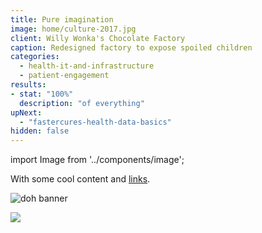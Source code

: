 ```yaml
---
title: Pure imagination
image: home/culture-2017.jpg
client: Willy Wonka's Chocolate Factory
caption: Redesigned factory to expose spoiled children
categories:
  - health-it-and-infrastructure
  - patient-engagement
results:
- stat: "100%"
  description: "of everything"
upNext:
  - "fastercures-health-data-basics"
hidden: false
---
```


import Image from '../components/image';

With some cool content and [links](https://www.google.com).

![doh banner](features/determinants-of-health/feature_banner.jpg)

<Image src="features/determinants-of-health/feature_banner.jpg"></Image>
